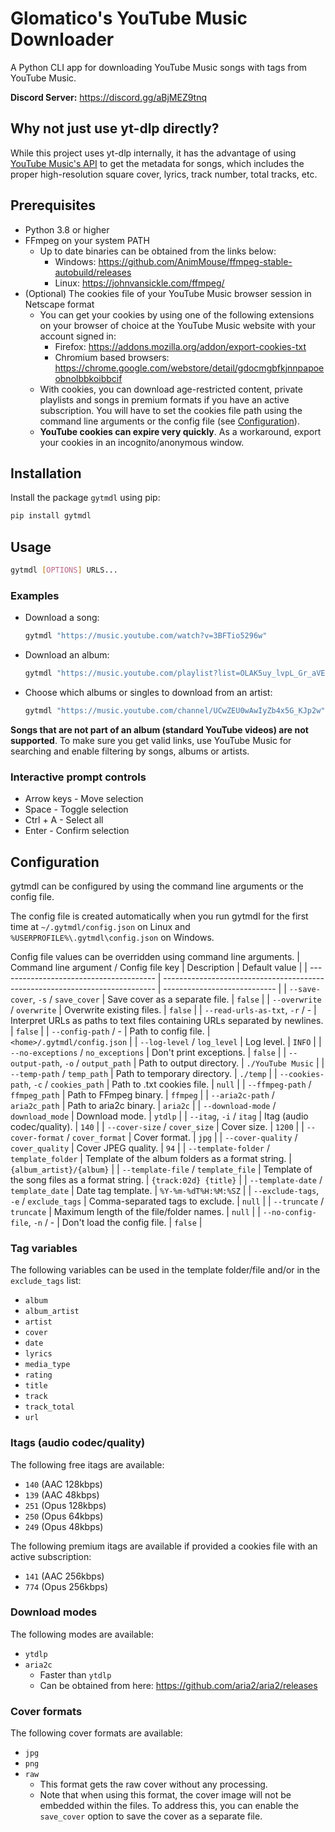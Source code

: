 # Glomatico's YouTube Music Downloader
A Python CLI app for downloading YouTube Music songs with tags from YouTube Music.

**Discord Server:** https://discord.gg/aBjMEZ9tnq

## Why not just use yt-dlp directly?
While this project uses yt-dlp internally, it has the advantage of using [YouTube Music's API](https://github.com/sigma67/ytmusicapi) to get the metadata for songs, which includes the proper high-resolution square cover, lyrics, track number, total tracks, etc.

## Prerequisites
* Python 3.8 or higher
* FFmpeg on your system PATH
    * Up to date binaries can be obtained from the links below:
        * Windows: https://github.com/AnimMouse/ffmpeg-stable-autobuild/releases
        * Linux: https://johnvansickle.com/ffmpeg/
* (Optional) The cookies file of your YouTube Music browser session in Netscape format
    * You can get your cookies by using one of the following extensions on your browser of choice at the YouTube Music website with your account signed in:
        * Firefox: https://addons.mozilla.org/addon/export-cookies-txt
        * Chromium based browsers: https://chrome.google.com/webstore/detail/gdocmgbfkjnnpapoeobnolbbkoibbcif
    * With cookies, you can download age-restricted content, private playlists and songs in premium formats if you have an active subscription. You will have to set the cookies file path using the command line arguments or the config file (see [Configuration](#configuration)).
    * **YouTube cookies can expire very quickly**. As a workaround, export your cookies in an incognito/anonymous window.
  
## Installation
Install the package `gytmdl` using pip:
```bash
pip install gytmdl
```

## Usage
```bash
gytmdl [OPTIONS] URLS...
```

### Examples
* Download a song:
    ```bash
    gytmdl "https://music.youtube.com/watch?v=3BFTio5296w"
    ```
* Download an album:
    ```bash
    gytmdl "https://music.youtube.com/playlist?list=OLAK5uy_lvpL_Gr_aVEq-LaivwJaSK5EbFd4HeamM"
    ```
* Choose which albums or singles to download from an artist:
    ```bash
    gytmdl "https://music.youtube.com/channel/UCwZEU0wAwIyZb4x5G_KJp2w"
    ```

**Songs that are not part of an album (standard YouTube videos) are not supported**. To make sure you get valid links, use YouTube Music for searching and enable filtering by songs, albums or artists.

### Interactive prompt controls
* Arrow keys - Move selection
* Space - Toggle selection
* Ctrl + A - Select all
* Enter - Confirm selection

## Configuration
gytmdl can be configured by using the command line arguments or the config file.

The config file is created automatically when you run gytmdl for the first time at `~/.gytmdl/config.json` on Linux and `%USERPROFILE%\.gytmdl\config.json` on Windows.

Config file values can be overridden using command line arguments.
| Command line argument / Config file key | Description                                                                  | Default value                |
| --------------------------------------- | ---------------------------------------------------------------------------- | ---------------------------- |
| `--save-cover`, `-s` / `save_cover`     | Save cover as a separate file.                                               | `false`                      |
| `--overwrite` / `overwrite`             | Overwrite existing files.                                                    | `false`                      |
| `--read-urls-as-txt`, `-r` / -          | Interpret URLs as paths to text files containing URLs separated by newlines. | `false`                      |
| `--config-path` / -                     | Path to config file.                                                         | `<home>/.gytmdl/config.json` |
| `--log-level` / `log_level`             | Log level.                                                                   | `INFO`                       |
| `--no-exceptions` / `no_exceptions`     | Don't print exceptions.                                                      | `false`                      |
| `--output-path`, `-o` / `output_path`   | Path to output directory.                                                    | `./YouTube Music`            |
| `--temp-path` / `temp_path`             | Path to temporary directory.                                                 | `./temp`                     |
| `--cookies-path`, `-c` / `cookies_path` | Path to .txt cookies file.                                                   | `null`                       |
| `--ffmpeg-path` / `ffmpeg_path`         | Path to FFmpeg binary.                                                       | `ffmpeg`                     |
| `--aria2c-path` / `aria2c_path`         | Path to aria2c binary.                                                       | `aria2c`                     |
| `--download-mode` / `download_mode`     | Download mode.                                                               | `ytdlp`                      |
| `--itag`, `-i` / `itag`                 | Itag (audio codec/quality).                                                  | `140`                        |
| `--cover-size` / `cover_size`           | Cover size.                                                                  | `1200`                       |
| `--cover-format` / `cover_format`       | Cover format.                                                                | `jpg`                        |
| `--cover-quality` / `cover_quality`     | Cover JPEG quality.                                                          | `94`                         |
| `--template-folder` / `template_folder` | Template of the album folders as a format string.                            | `{album_artist}/{album}`     |
| `--template-file` / `template_file`     | Template of the song files as a format string.                               | `{track:02d} {title}`        |
| `--template-date` / `template_date`     | Date tag template.                                                           | `%Y-%m-%dT%H:%M:%SZ`         |
| `--exclude-tags`, `-e` / `exclude_tags` | Comma-separated tags to exclude.                                             | `null`                       |
| `--truncate` / `truncate`               | Maximum length of the file/folder names.                                     | `null`                       |
| `--no-config-file`, `-n` / -            | Don't load the config file.                                                  | `false`                      |

### Tag variables
The following variables can be used in the template folder/file and/or in the `exclude_tags` list:
- `album`
- `album_artist`
- `artist`
- `cover`
- `date`
- `lyrics`
- `media_type`
- `rating`
- `title`
- `track`
- `track_total`
- `url`

### Itags (audio codec/quality)
The following free itags are available:
* `140` (AAC 128kbps)
* `139` (AAC 48kbps)
* `251` (Opus 128kbps)
* `250` (Opus 64kbps)
* `249` (Opus 48kbps)
  
The following premium itags are available if provided a cookies file with an active subscription:
* `141` (AAC 256kbps)
* `774` (Opus 256kbps)

### Download modes
The following modes are available:
* `ytdlp`
* `aria2c`
    * Faster than `ytdlp`
    * Can be obtained from here: https://github.com/aria2/aria2/releases

### Cover formats
The following cover formats are available:
* `jpg`
* `png`
* `raw`
    * This format gets the raw cover without any processing.
    * Note that when using this format, the cover image will not be embedded within the files. To address this, you can enable the `save_cover` option to save the cover as a separate file.

